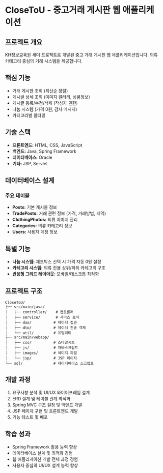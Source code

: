 # CloseToU - 중고거래 게시판 웹 애플리케이션

## 프로젝트 개요
KH정보교육원 세미 프로젝트로 개발된 중고 거래 게시판 웹 애플리케이션입니다. 의류 카테고리 중심의 거래 시스템을 제공합니다.

## 핵심 기능
- 거래 게시판 조회 (최신순 정렬)
- 게시글 상세 조회 (이미지 갤러리, 상품정보)
- 게시글 등록/수정/삭제 (작성자 권한)
- 나눔 시스템 (가격 0원, 감사 메시지)
- 카테고리별 필터링

## 기술 스택
- **프론트엔드:** HTML, CSS, JavaScript
- **백엔드:** Java, Spring Framework
- **데이터베이스:** Oracle
- **기타:** JSP, Servlet

## 데이터베이스 설계
### 주요 테이블
- **Posts:** 기본 게시물 정보
- **TradePosts:** 거래 관련 정보 (가격, 거래방법, 지역)
- **ClothingPhotos:** 의류 이미지 관리
- **Categories:** 의류 카테고리 정보
- **Users:** 사용자 계정 정보

## 특별 기능
- **나눔 시스템:** 체크박스 선택 시 가격 자동 0원 설정
- **카테고리 시스템:** 의류 전용 상위/하위 카테고리 구조
- **반응형 그리드 레이아웃:** 모바일/데스크톱 최적화

## 프로젝트 구조
```
CloseToU/
├── src/main/java/
│   ├── controller/    # 컨트롤러
│   ├── service/       # 서비스 로직
│   ├── dao/          # 데이터 접근
│   ├── dto/          # 데이터 전송 객체
│   └── util/         # 유틸리티
├── src/main/webapp/
│   ├── css/          # 스타일시트
│   ├── js/           # 자바스크립트
│   ├── images/       # 이미지 파일
│   └── jsp/          # JSP 페이지
└── sql/              # 데이터베이스 스크립트
```

## 개발 과정
1. 요구사항 분석 및 UI/UX 와이어프레임 설계
2. ERD 설계 및 테이블 관계 최적화
3. Spring MVC 구조 설정 및 백엔드 개발
4. JSP 페이지 구현 및 프론트엔드 개발
5. 기능 테스트 및 배포

## 학습 성과
- Spring Framework 활용 능력 향상
- 데이터베이스 설계 및 최적화 경험
- 웹 애플리케이션 개발 전체 과정 경험
- 사용자 중심의 UI/UX 설계 능력 향상 